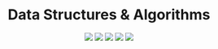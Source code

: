 <h1 align="center"><strong>Data Structures & Algorithms</strong></h1>

<p align='center'>
<img src='https://img.shields.io/github/languages/count/Somanyu/DataStructure'>

<img src='https://img.shields.io/badge/MadeBy-Somanyu-blue'>

<img src='https://img.shields.io/github/languages/code-size/Somanyu/DataStructure'>

<img src='https://img.shields.io/github/issues/Somanyu/DataStructure'>

<img src='https://img.shields.io/github/followers/Somanyu?style=social'>
</p>